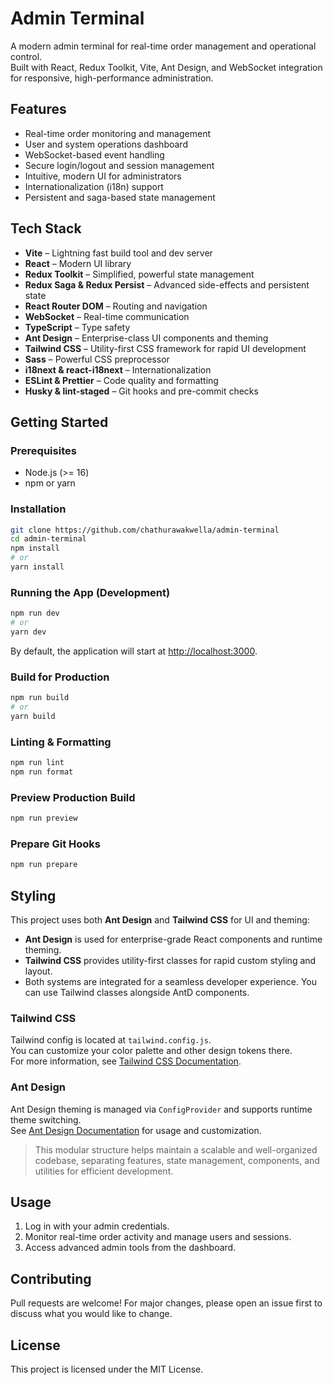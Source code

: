 # Admin Terminal

A modern admin terminal for real-time order management and operational control.  
Built with React, Redux Toolkit, Vite, Ant Design, and WebSocket integration for responsive, high-performance administration.

## Features

- Real-time order monitoring and management
- User and system operations dashboard
- WebSocket-based event handling
- Secure login/logout and session management
- Intuitive, modern UI for administrators
- Internationalization (i18n) support
- Persistent and saga-based state management

## Tech Stack

- **Vite** – Lightning fast build tool and dev server
- **React** – Modern UI library
- **Redux Toolkit** – Simplified, powerful state management
- **Redux Saga & Redux Persist** – Advanced side-effects and persistent state
- **React Router DOM** – Routing and navigation
- **WebSocket** – Real-time communication
- **TypeScript** – Type safety
- **Ant Design** – Enterprise-class UI components and theming
- **Tailwind CSS** – Utility-first CSS framework for rapid UI development
- **Sass** – Powerful CSS preprocessor
- **i18next & react-i18next** – Internationalization
- **ESLint & Prettier** – Code quality and formatting
- **Husky & lint-staged** – Git hooks and pre-commit checks

## Getting Started

### Prerequisites

- Node.js (>= 16)
- npm or yarn

### Installation

```bash
git clone https://github.com/chathurawakwella/admin-terminal
cd admin-terminal
npm install
# or
yarn install
```

### Running the App (Development)

```bash
npm run dev
# or
yarn dev
```

By default, the application will start at [http://localhost:3000](http://localhost:3000).

### Build for Production

```bash
npm run build
# or
yarn build
```

### Linting & Formatting

```bash
npm run lint
npm run format
```

### Preview Production Build

```bash
npm run preview
```

### Prepare Git Hooks

```bash
npm run prepare
```

## Styling

This project uses both **Ant Design** and **Tailwind CSS** for UI and theming:

- **Ant Design** is used for enterprise-grade React components and runtime theming.
- **Tailwind CSS** provides utility-first classes for rapid custom styling and layout.
- Both systems are integrated for a seamless developer experience. You can use Tailwind classes alongside AntD components.

### Tailwind CSS

Tailwind config is located at `tailwind.config.js`.  
You can customize your color palette and other design tokens there.  
For more information, see [Tailwind CSS Documentation](https://tailwindcss.com/docs/installation).

### Ant Design

Ant Design theming is managed via `ConfigProvider` and supports runtime theme switching.  
See [Ant Design Documentation](https://ant.design/docs/react/introduce) for usage and customization.

> This modular structure helps maintain a scalable and well-organized codebase, separating features, state management, components, and utilities for efficient development.

## Usage

1. Log in with your admin credentials.
2. Monitor real-time order activity and manage users and sessions.
3. Access advanced admin tools from the dashboard.

## Contributing

Pull requests are welcome! For major changes, please open an issue first to discuss what you would like to change.

## License

This project is licensed under the MIT License.
